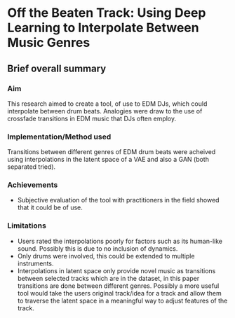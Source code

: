 # Off the Beaten Track: Using Deep Learning to Interpolate Between Music Genres

## Brief overall summary
### Aim
This research aimed to create a tool, of use to EDM DJs, which could interpolate between drum beats. Analogies were draw to the use of crossfade transitions in EDM music that DJs often employ.

### Implementation/Method used
Transitions between different genres of EDM drum beats were acheived using interpolations in the latent space of a VAE and also a GAN (both separated tried).

### Achievements
- Subjective evaluation of the tool with practitioners in the field showed that it could be of use.

### Limitations
- Users rated the interpolations poorly for factors such as its human-like sound. Possibly this is due to no inclusion of dynamics.
- Only drums were involved, this could be extended to multiple instruments.
- Interpolations in latent space only provide novel music as transitions between selected tracks which are in the dataset, in this paper transitions are done between different genres. Possibly a more useful tool would take the users original track/idea for a track and allow them to traverse the latent space in a meaningful way to adjust features of the track.